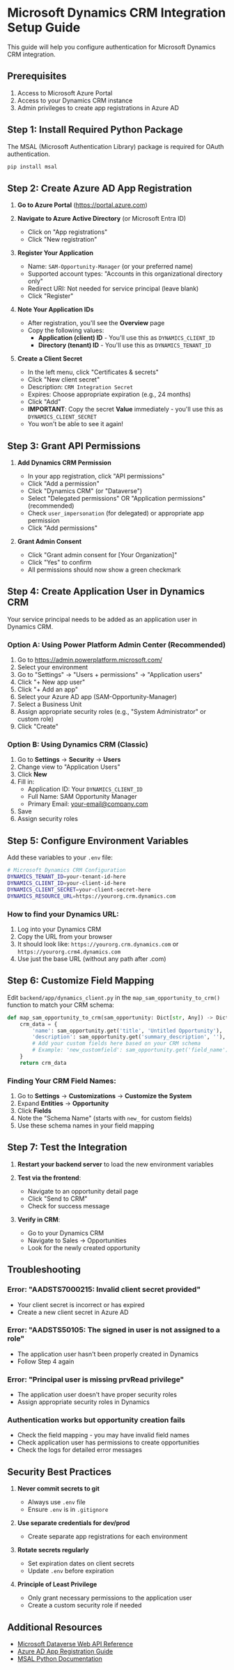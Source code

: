 # Microsoft Dynamics CRM Integration Setup Guide

This guide will help you configure authentication for Microsoft Dynamics CRM integration.

## Prerequisites

1. Access to Microsoft Azure Portal
2. Access to your Dynamics CRM instance
3. Admin privileges to create app registrations in Azure AD

## Step 1: Install Required Python Package

The MSAL (Microsoft Authentication Library) package is required for OAuth authentication.

```bash
pip install msal
```

## Step 2: Create Azure AD App Registration

1. **Go to Azure Portal** (https://portal.azure.com)

2. **Navigate to Azure Active Directory** (or Microsoft Entra ID)
   - Click on "App registrations"
   - Click "New registration"

3. **Register Your Application**
   - Name: `SAM-Opportunity-Manager` (or your preferred name)
   - Supported account types: "Accounts in this organizational directory only"
   - Redirect URI: Not needed for service principal (leave blank)
   - Click "Register"

4. **Note Your Application IDs**
   - After registration, you'll see the **Overview** page
   - Copy the following values:
     - **Application (client) ID** - You'll use this as `DYNAMICS_CLIENT_ID`
     - **Directory (tenant) ID** - You'll use this as `DYNAMICS_TENANT_ID`

5. **Create a Client Secret**
   - In the left menu, click "Certificates & secrets"
   - Click "New client secret"
   - Description: `CRM Integration Secret`
   - Expires: Choose appropriate expiration (e.g., 24 months)
   - Click "Add"
   - **IMPORTANT**: Copy the secret **Value** immediately - you'll use this as `DYNAMICS_CLIENT_SECRET`
   - You won't be able to see it again!

## Step 3: Grant API Permissions

1. **Add Dynamics CRM Permission**
   - In your app registration, click "API permissions"
   - Click "Add a permission"
   - Click "Dynamics CRM" (or "Dataverse")
   - Select "Delegated permissions" OR "Application permissions" (recommended)
   - Check `user_impersonation` (for delegated) or appropriate app permission
   - Click "Add permissions"

2. **Grant Admin Consent**
   - Click "Grant admin consent for [Your Organization]"
   - Click "Yes" to confirm
   - All permissions should now show a green checkmark

## Step 4: Create Application User in Dynamics CRM

Your service principal needs to be added as an application user in Dynamics CRM.

### Option A: Using Power Platform Admin Center (Recommended)

1. Go to https://admin.powerplatform.microsoft.com/
2. Select your environment
3. Go to "Settings" → "Users + permissions" → "Application users"
4. Click "+ New app user"
5. Click "+ Add an app"
6. Select your Azure AD app (SAM-Opportunity-Manager)
7. Select a Business Unit
8. Assign appropriate security roles (e.g., "System Administrator" or custom role)
9. Click "Create"

### Option B: Using Dynamics CRM (Classic)

1. Go to **Settings** → **Security** → **Users**
2. Change view to "Application Users"
3. Click **New**
4. Fill in:
   - Application ID: Your `DYNAMICS_CLIENT_ID`
   - Full Name: SAM Opportunity Manager
   - Primary Email: your-email@company.com
5. Save
6. Assign security roles

## Step 5: Configure Environment Variables

Add these variables to your `.env` file:

```bash
# Microsoft Dynamics CRM Configuration
DYNAMICS_TENANT_ID=your-tenant-id-here
DYNAMICS_CLIENT_ID=your-client-id-here
DYNAMICS_CLIENT_SECRET=your-client-secret-here
DYNAMICS_RESOURCE_URL=https://yourorg.crm.dynamics.com
```

### How to find your Dynamics URL:

1. Log into your Dynamics CRM
2. Copy the URL from your browser
3. It should look like: `https://yourorg.crm.dynamics.com` or `https://yourorg.crm4.dynamics.com`
4. Use just the base URL (without any path after .com)

## Step 6: Customize Field Mapping

Edit `backend/app/dynamics_client.py` in the `map_sam_opportunity_to_crm()` function to match your CRM schema:

```python
def map_sam_opportunity_to_crm(sam_opportunity: Dict[str, Any]) -> Dict[str, Any]:
    crm_data = {
        'name': sam_opportunity.get('title', 'Untitled Opportunity'),
        'description': sam_opportunity.get('summary_description', ''),
        # Add your custom fields here based on your CRM schema
        # Example: 'new_customfield': sam_opportunity.get('field_name')
    }
    return crm_data
```

### Finding Your CRM Field Names:

1. Go to **Settings** → **Customizations** → **Customize the System**
2. Expand **Entities** → **Opportunity**
3. Click **Fields**
4. Note the "Schema Name" (starts with `new_` for custom fields)
5. Use these schema names in your field mapping

## Step 7: Test the Integration

1. **Restart your backend server** to load the new environment variables

2. **Test via the frontend**:
   - Navigate to an opportunity detail page
   - Click "Send to CRM"
   - Check for success message

3. **Verify in CRM**:
   - Go to your Dynamics CRM
   - Navigate to Sales → Opportunities
   - Look for the newly created opportunity

## Troubleshooting

### Error: "AADSTS7000215: Invalid client secret provided"
- Your client secret is incorrect or has expired
- Create a new client secret in Azure AD

### Error: "AADSTS50105: The signed in user is not assigned to a role"
- The application user hasn't been properly created in Dynamics
- Follow Step 4 again

### Error: "Principal user is missing prvRead privilege"
- The application user doesn't have proper security roles
- Assign appropriate security roles in Dynamics

### Authentication works but opportunity creation fails
- Check the field mapping - you may have invalid field names
- Check application user has permissions to create opportunities
- Check the logs for detailed error messages

## Security Best Practices

1. **Never commit secrets to git**
   - Always use `.env` file
   - Ensure `.env` is in `.gitignore`

2. **Use separate credentials for dev/prod**
   - Create separate app registrations for each environment

3. **Rotate secrets regularly**
   - Set expiration dates on client secrets
   - Update `.env` before expiration

4. **Principle of Least Privilege**
   - Only grant necessary permissions to the application user
   - Create a custom security role if needed

## Additional Resources

- [Microsoft Dataverse Web API Reference](https://docs.microsoft.com/en-us/power-apps/developer/data-platform/webapi/overview)
- [Azure AD App Registration Guide](https://docs.microsoft.com/en-us/azure/active-directory/develop/quickstart-register-app)
- [MSAL Python Documentation](https://msal-python.readthedocs.io/)
